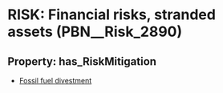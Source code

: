 # RISK: __Financial risks, stranded assets__ (PBN__Risk_2890)

## Property: has_RiskMitigation

* [Fossil fuel divestment](PBN__Mitigation_1055)

